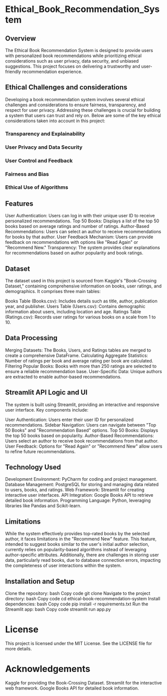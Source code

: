 # Ethical_Book_Recommendation_System

## Overview
The Ethical Book Recommendation System is designed to provide users with personalized book recommendations while prioritizing ethical considerations such as user privacy, data security, and unbiased suggestions. This project focuses on delivering a trustworthy and user-friendly recommendation experience.

## Ethical Challenges and considerations 
Developing a book recommendation system involves several ethical challenges and considerations to ensure fairness, transparency, and respect for user privacy. Addressing these challenges is crucial for building a system that users can trust and rely on. Below are some of the key ethical considerations taken into account in this project:

### Transparency and Explainability
### User Privacy and Data Security
### User Control and Feedback
### Fairness and Bias
### Ethical Use of Algorithms

## Features
User Authentication: Users can log in with their unique user ID to receive personalized recommendations.
Top 50 Books: Displays a list of the top 50 books based on average ratings and number of ratings.
Author-Based Recommendations: Users can select an author to receive recommendations for books by that author.
User Feedback Mechanism: Users can provide feedback on recommendations with options like "Read Again" or "Recommend New."
Transparency: The system provides clear explanations for recommendations based on author popularity and book ratings.

## Dataset
The dataset used in this project is sourced from Kaggle's "Book-Crossing Dataset," containing comprehensive information on books, user ratings, and demographics. It comprises three main tables:

Books Table (Books.csv): Includes details such as title, author, publication year, and publisher.
Users Table (Users.csv): Contains demographic information about users, including location and age.
Ratings Table (Ratings.csv): Records user ratings for various books on a scale from 1 to 10.

## Data Processing
Merging Datasets: The Books, Users, and Ratings tables are merged to create a comprehensive DataFrame.
Calculating Aggregate Statistics: Number of ratings per book and average rating per book are calculated.
Filtering Popular Books: Books with more than 250 ratings are selected to ensure a reliable recommendation base.
User-Specific Data: Unique authors are extracted to enable author-based recommendations.

## Streamlit API Logic and UI
The system is built using Streamlit, providing an interactive and responsive user interface. Key components include:

User Authentication: Users enter their user ID for personalized recommendations.
Sidebar Navigation: Users can navigate between "Top 50 Books" and "Recommendation Based" options.
Top 50 Books: Displays the top 50 books based on popularity.
Author-Based Recommendations: Users select an author to receive book recommendations from that author.
User Feedback: Options for "Read Again" or "Recommend New" allow users to refine future recommendations.

## Technology Used
Development Environment: PyCharm for coding and project management.
Database Management: PostgreSQL for storing and managing data related to users, books, and ratings.
Web Framework: Streamlit for creating interactive user interfaces.
API Integration: Google Books API to retrieve detailed book information.
Programming Language: Python, leveraging libraries like Pandas and Scikit-learn.

## Limitations
While the system effectively provides top-rated books by the selected author, it faces limitations in the "Recommend New" feature. This feature, intended to suggest books similar to the user's initial author selection, currently relies on popularity-based algorithms instead of leveraging author-specific attributes. Additionally, there are challenges in storing user data, particularly read books, due to database connection errors, impacting the completeness of user interactions within the system.

## Installation and Setup
Clone the repository:
bash
Copy code
git clone <repository-url>
Navigate to the project directory:
bash
Copy code
cd ethical-book-recommendation-system
Install dependencies:
bash
Copy code
pip install -r requirements.txt
Run the Streamlit app:
bash
Copy code
streamlit run app.py

# License
This project is licensed under the MIT License. See the LICENSE file for more details.

# Acknowledgements
Kaggle for providing the Book-Crossing Dataset.
Streamlit for the interactive web framework.
Google Books API for detailed book information.
